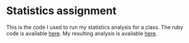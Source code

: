 # Statistics assignment
This is the code I used to run my statistics analysis for a class. The ruby code is available [here](https://github.com/hstove/Ruby-Scripts/blob/master/stats/stats.rb). My resulting analysis is available [here](https://github.com/hstove/Ruby-Scripts/blob/master/stats/results.markdown).